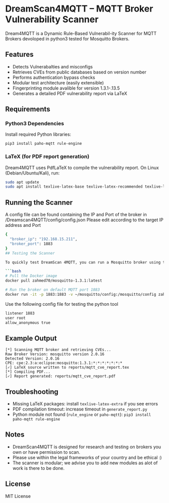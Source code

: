 # DreamScan4MQTT – MQTT Broker Vulnerability Scanner

Dream4MQTT is a Dynamic Rule-Based Vulnerabil-ity Scanner for MQTT Brokers devoloped in python3 tested for Mosquitto Brokers.
## Features

- Detects Vulnerabalties and misconfigs
- Retrieves CVEs from public databases based on version number
- Performs authentication bypass checks
- Modular test architecture (easily extensible)
- Fingerprinting module avalible for version 1.3.1-.13.5
- Generates a detailed PDF vulnerability report via LaTeX

## Requirements

### Python3 Dependencies

Install required Python libraries:

```bash
pip3 install paho-mqtt rule-engine
```

### LaTeX (for PDF report generation)

Dream4MQTT uses PdfLaTeX to compile the vulnerability report. On Linux (Debian/Ubuntu/Kali), run:

```bash
sudo apt update
sudo apt install texlive-latex-base texlive-latex-recommended texlive-latex-extra texlive-fonts-recommended texlive-fonts-extra
```
## Running the Scanner
A config file can be found containing the IP and Port of the broker in /Dreamscan4MQTT/config/config.json
Please edit according to the target IP address and Port
```bash
{
  "broker_ip": "192.168.15.211",
  "broker_port": 1883
}
## Testing the Scanner

To quickly test DreamScan 4MQTT, you can run a Mosquitto broker using the pre-built Docker image:

```bash
# Pull the Docker image
docker pull zahmed70/mosquitto-1.3.1:latest

# Run the broker on default MQTT port 1883
docker run -it -p 1883:1883 -v ~/mosquitto/config:/mosquitto/config zahmed70/mosquitto-1.3.1
```
Use the following config file for testing the python tool

```bash
listener 1883
user root
allow_anonymous true

```

## Example Output

```
[*] Scanning MQTT broker and retrieving CVEs...
Raw Broker Version: mosquitto version 2.0.16
Detected Version: 2.0.16
CPE: cpe:2.3:a:eclipse:mosquitto:1.3.1:*:*:*:*:*:*:*
[✓] LaTeX source written to reports/mqtt_cve_report.tex
[*] Compiling PDF...
[✓] Report generated: reports/mqtt_cve_report.pdf
```

## Troubleshooting

- Missing LaTeX packages: install `texlive-latex-extra` if you see errors
- PDF compilation timeout: increase timeout in `generate_report.py`
- Python module not found (`rule_engine` or `paho-mqtt`): `pip3 install paho-mqtt rule-engine`

## Notes

- DreamScan4MQTT is designed for research and testing on brokers you own or have permission to scan.
- Please use within the legal frameworks of your country and be ethical :)
- The scanner is modular; we advise you to add new modules as alot of work is there to be done.

## License

MIT License
